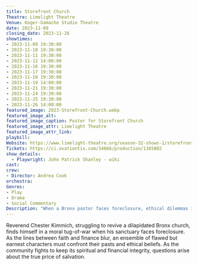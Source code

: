 ```yaml
---
title: Storefront Church
Theatre: Limelight Theatre
Venue: Koger-Gamache Studio Theatre
date: 2023-11-09
closing_date: 2023-11-26
showtimes: 
- 2023-11-09 19:30:00
- 2023-11-10 19:30:00
- 2023-11-11 19:30:00
- 2023-11-12 14:00:00
- 2023-11-16 19:30:00
- 2023-11-17 19:30:00
- 2023-11-18 19:30:00
- 2023-11-19 14:00:00
- 2023-11-21 19:30:00
- 2023-11-24 19:30:00
- 2023-11-25 19:30:00
- 2023-11-26 14:00:00
featured_image: 2023-Storefront-Church.webp
featured_image_alt: 
featured_image_caption: Poster for Storefront Church
featured_image_attr: Limelight Theatre
featured_image_attr_link: 
playbill:
Website: https://www.limelight-theatre.org/season-32-shows-1/storefront-church
Tickets: https://ci.ovationtix.com/34666/production/1165802
show_details: 
  - Playwright: John Patrick Shanley - wiki
cast:
crew:
- Director: Andrea Cook
orchestra:
Genres:
- Play
- Drama
- Social Commentary
Description: "When a Bronx pastor faces foreclosure, ethical dilemmas intertwine with personal redemption in this stirring drama."
---
```

Reverend Chester Kimmich, struggling to revive a dilapidated Bronx church, finds himself in a moral tug-of-war when his sanctuary faces foreclosure. As the lines between faith and finance blur, an ensemble of flawed but earnest characters must confront their pasts and ethical beliefs. As the community fights to keep its spiritual and financial integrity, questions arise about the true price of salvation.